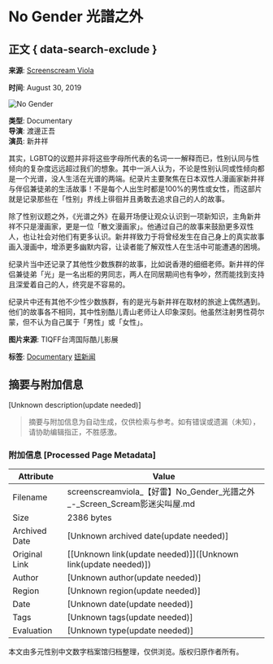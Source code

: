 # No Gender 光譜之外

## 正文 { data-search-exclude }


**来源**: [Screenscream Viola](https://screenscreamviola.blogspot.com/2019/08/no-gender.html)

**时间**: August 30, 2019

![No Gender](https://blogger.googleusercontent.com/img/b/R29vZ2xl/AVvXsEhU4wiiCh1pzwyhitHl29QIg5b_WPiA1HYJNcntrbet0ShoHtA0HSUSdO4WGdyJeLp3xF6XC3jV1sBWEGfr1OyHd39jxN27Gx4iAFSX2njU2naGdIUJyMvCBudWcI70KnLaN-3JYp_UA4I/s320/%25E6%2589%258B%25E5%2586%258A%25E7%2594%25A8%25E5%2585%2589%25E8%25AD%259C%25E4%25B9%258B%25E5%25A4%2596No+Gender.jpg)

**类型**: Documentary  
**导演**: 渡邊正吾  
**演员**: 新井祥  

其实，LGBTQ的议题并非将这些字母所代表的名词一一解释而已，性别认同与性倾向的复杂度远远超过我们的想象。其中一派人认为，不论是性别认同或性倾向都是一个光谱，没人生活在光谱的两端。纪录片主要聚焦在日本双性人漫画家新井祥与伴侣兼徒弟的生活故事！不是每个人出生时都是100%的男性或女性，而这部片就是记录那些在「性别」界线上徘徊并且勇敢去追求自己的人的故事。

除了性别议题之外，《光谱之外》在最开场便让观众认识到一项新知识，主角新井祥不只是漫画家，更是一位「散文漫画家」。他通过自己的故事来鼓励更多双性人，也让社会对他们有更多认识。新井祥致力于将曾经发生在自己身上的真实故事画入漫画中，增添更多幽默内容，让读者能了解双性人在生活中可能遭遇的困境。

纪录片当中还记录了其他性少数族群的故事，比如说香港的细细老师。新井祥的伴侣兼徒弟「光」是一名出柜的男同志，两人在同居期间也有争吵，然而能找到支持且深爱着自己的人，终究是不容易的。

纪录片中还有其他不少性少数族群，有的是光与新井祥在取材的旅途上偶然遇到。他们的故事各不相同，其中性别酷儿青山老师让人印象深刻。他虽然注射男性荷尔蒙，但不认为自己属于「男性」或「女性」。

**图片来源**: TIQFF台湾国际酷儿影展  

**标签**: [Documentary](https://screenscreamviola.blogspot.com/search/label/Documentary) [妞新闻](https://screenscreamviola.blogspot.com/search/label/%E5%A6%9E%E6%96%B0%E8%81%9E)
<!-- tcd_original_link http://screenscreamviola.blogspot.com/2019/08/no-gender.html -->


## 摘要与附加信息

<!-- tcd_abstract -->
[Unknown description(update needed)]
<!-- tcd_abstract_end -->

> 摘要与附加信息为自动生成，仅供检索与参考。如有错误或遗漏（未知），请协助编辑指正，不胜感激。

### 附加信息 [Processed Page Metadata]

| Attribute       | Value                                  |
|-----------------|----------------------------------------|
| Filename        | screenscreamviola_【好雷】No_Gender_光譜之外_-_Screen_Scream影迷尖叫屋.md                             |
| Size            | 2386 bytes                           |
| Archived Date   | [Unknown archived date(update needed)]                             |
| Original Link   | [[Unknown link(update needed)]]([Unknown link(update needed)])                       |
| Author          | [Unknown author(update needed)]                               |
| Region          | [Unknown region(update needed)]                               |
| Date            | [Unknown date(update needed)]                                 |
| Tags            | [Unknown tags(update needed)]                                 |
| Evaluation            | [Unknown type(update needed)]                                 |
<!-- tcd_table_end -->

本文由多元性别中文数字档案馆归档整理，仅供浏览。版权归原作者所有。
